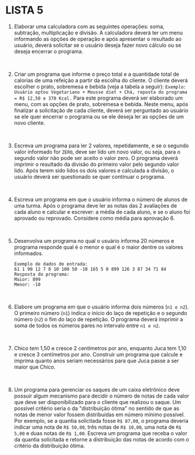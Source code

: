 # LISTA 5

1. Elaborar uma calculadora com as seguintes operações: soma, subtração, multiplicação e divisão. A calculadora deverá ter um menu informando as opções de operação e após apresentar o resultado ao usuário, deverá solicitar se o usuário deseja fazer novo cálculo ou se deseja encerrar o programa.
</br>

2. Criar um programa que informe o preço total e a quantidade total de calorias de uma refeição a partir da escolha do cliente. O cliente deverá escolher o prato, sobremesa e bebida (veja a tabela a seguir):
`Exemplo: Usuário optou Vegetariano + Mousse diet + Chá, reposta do programa = R$ 12,50 e
370 Kcal.`
Para este programa deverá ser elaborado um menu, com as opções de prato, sobremesa e bebida. Neste menu, após finalizar a solicitação de cada cliente, deverá ser perguntado ao usuário se ele quer encerrar o programa ou se ele deseja ler as opções de um novo cliente.
</br>

3. Escreva um programa para ler 2 valores, repetidamente, e se o segundo valor informado for `ZERO`, deve ser lido um novo valor, ou seja, para o segundo valor não pode ser aceito o valor zero. O programa deverá imprimir o resultado da divisão do primeiro valor pelo segundo valor lido. Após terem sido lidos os dois valores e calculada a divisão, o usuário deverá ser questionado se quer continuar o programa.
</br>

4. Escreva um programa em que o usuário informa o número de alunos de uma turma. Após o programa deve ler as notas das 2 avaliações de cada aluno e calcular e escrever: a média de cada aluno, e se o aluno foi aprovado ou reprovado. Considere como média para aprovação 6.
</br>

5. Desenvolva um programa no qual o usuário informa 20 números e programa responde qual é o menor e qual é o maior dentre os valores informados.

    ```
    Exemplo de dados de entrada:
    61 1 90 12 7 8 10 100 50 -10 165 5 0 899 126 3 87 34 71 84
    Resposta do programa:
    Maior: 899
    Menor: -10
    ```
</br>

6. Elabore um programa em que o usuário informa dois números (`n1 e n2`). O primeiro número (`n1`) indica o início do laço de repetição e o segundo número (`n2`) o fim do laço de repetição. O programa deverá imprimir a soma de todos os números pares no intervalo entre `n1 e n2`.
</br>

7. Chico tem 1,50 e cresce 2 centímetros por ano, enquanto Juca tem 1,10 e cresce 3 centímetros por ano. Construir um programa que calcule e imprima quanto anos seriam necessários para que Juca passe a ser maior que Chico.
</br>

8. Um programa para gerenciar os saques de um caixa eletrônico deve possuir algum mecanismo para decidir o número de notas de cada valor que deve ser disponibilizado para o cliente que realizou o saque. Um possível critério seria o da "distribuição ótima" no sentido de que as notas de menor valor fossem distribuídas em número mínimo possível. Por exemplo, se a quantia solicitada fosse `R$ 87,00`, o programa deveria indicar uma nota de `R$ 50,00`, três notas de `R$ 10,00`, uma nota de `R$ 5,00` e duas notas de `R$ 1,00`. Escreva um programa que receba o valor da quantia solicitada e retorne a distribuição das notas de acordo com o critério da distribuição ótima. 